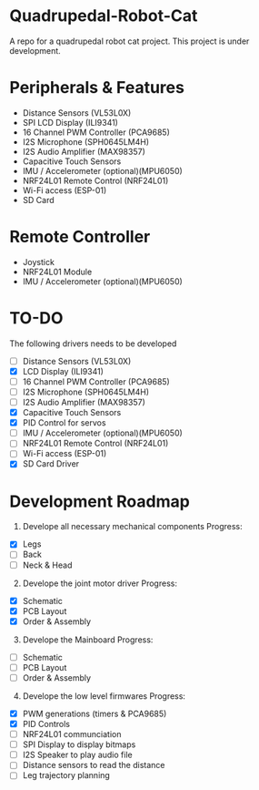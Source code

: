 # Quadrupedal-Robot-Cat
A repo for a quadrupedal robot cat project. This project is under development.

# Peripherals & Features
  - Distance Sensors (VL53L0X)
  - SPI LCD Display (ILI9341)
  - 16 Channel PWM Controller (PCA9685)
  - I2S Microphone (SPH0645LM4H)
  - I2S Audio Amplifier (MAX98357)
  - Capacitive Touch Sensors
  - IMU / Accelerometer (optional)(MPU6050)
  - NRF24L01 Remote Control (NRF24L01)
  - Wi-Fi access (ESP-01)
  - SD Card

# Remote Controller
  - Joystick
  - NRF24L01 Module
  - IMU / Accelerometer (optional)(MPU6050)

# TO-DO 
The following drivers needs to be developed
  - [ ] Distance Sensors (VL53L0X)
  - [X] LCD Display (ILI9341)
  - [ ] 16 Channel PWM Controller (PCA9685)
  - [ ] I2S Microphone (SPH0645LM4H)
  - [ ] I2S Audio Amplifier (MAX98357)
  - [X] Capacitive Touch Sensors
  - [X] PID Control for servos
  - [ ] IMU / Accelerometer (optional)(MPU6050)
  - [ ] NRF24L01 Remote Control (NRF24L01)
  - [ ] Wi-Fi access (ESP-01)
  - [X] SD Card Driver

# Development Roadmap
1. Develope all necessary mechanical components
Progress:
  - [X] Legs
  - [ ] Back
  - [ ] Neck & Head
    
2. Develope the joint motor driver
Progress:
  - [X] Schematic
  - [X] PCB Layout
  - [X] Order & Assembly

3. Develope the Mainboard
Progress:
  - [ ] Schematic
  - [ ] PCB Layout
  - [ ] Order & Assembly

4. Develope the low level firmwares
Progress:
  - [X] PWM generations (timers & PCA9685)
  - [X] PID Controls
  - [ ] NRF24L01 communciation
  - [ ] SPI Display to display bitmaps
  - [ ] I2S Speaker to play audio file
  - [ ] Distance sensors to read the distance
  - [ ] Leg trajectory planning
